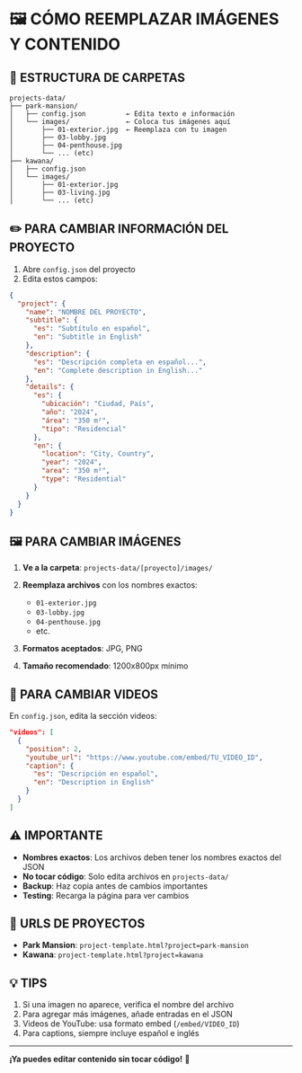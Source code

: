# 🖼️ CÓMO REEMPLAZAR IMÁGENES Y CONTENIDO

## 📁 **ESTRUCTURA DE CARPETAS**

```
projects-data/
├── park-mansion/
│   ├── config.json          ← Edita texto e información
│   └── images/              ← Coloca tus imágenes aquí
│       ├── 01-exterior.jpg  ← Reemplaza con tu imagen
│       ├── 03-lobby.jpg     
│       ├── 04-penthouse.jpg
│       └── ... (etc)
├── kawana/
│   ├── config.json          
│   └── images/
│       ├── 01-exterior.jpg
│       ├── 03-living.jpg
│       └── ... (etc)
```

## ✏️ **PARA CAMBIAR INFORMACIÓN DEL PROYECTO**

1. Abre `config.json` del proyecto
2. Edita estos campos:

```json
{
  "project": {
    "name": "NOMBRE DEL PROYECTO",
    "subtitle": {
      "es": "Subtítulo en español",
      "en": "Subtitle in English"
    },
    "description": {
      "es": "Descripción completa en español...",
      "en": "Complete description in English..."
    },
    "details": {
      "es": {
        "ubicación": "Ciudad, País",
        "año": "2024",
        "área": "350 m²",
        "tipo": "Residencial"
      },
      "en": {
        "location": "City, Country",
        "year": "2024", 
        "area": "350 m²",
        "type": "Residential"
      }
    }
  }
}
```

## 🖼️ **PARA CAMBIAR IMÁGENES**

1. **Ve a la carpeta**: `projects-data/[proyecto]/images/`
2. **Reemplaza archivos** con los nombres exactos:
   - `01-exterior.jpg`
   - `03-lobby.jpg` 
   - `04-penthouse.jpg`
   - etc.

3. **Formatos aceptados**: JPG, PNG
4. **Tamaño recomendado**: 1200x800px mínimo

## 🎥 **PARA CAMBIAR VIDEOS**

En `config.json`, edita la sección videos:

```json
"videos": [
  {
    "position": 2,
    "youtube_url": "https://www.youtube.com/embed/TU_VIDEO_ID",
    "caption": {
      "es": "Descripción en español",
      "en": "Description in English"
    }
  }
]
```

## ⚠️ **IMPORTANTE**

- **Nombres exactos**: Los archivos deben tener los nombres exactos del JSON
- **No tocar código**: Solo edita archivos en `projects-data/`
- **Backup**: Haz copia antes de cambios importantes
- **Testing**: Recarga la página para ver cambios

## 🔧 **URLS DE PROYECTOS**

- **Park Mansion**: `project-template.html?project=park-mansion`
- **Kawana**: `project-template.html?project=kawana`

## 💡 **TIPS**

1. Si una imagen no aparece, verifica el nombre del archivo
2. Para agregar más imágenes, añade entradas en el JSON
3. Videos de YouTube: usa formato embed (`/embed/VIDEO_ID`)
4. Para captions, siempre incluye español e inglés

---

**¡Ya puedes editar contenido sin tocar código!** 🎉
